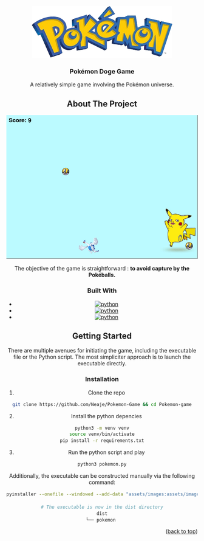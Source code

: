 <!-- PROJECT LOGO -->
<br />
<div align="center">
  <a href="https://github.com/Neaje/Pokemon-Game">
    <img src="assets/images/logo.png" alt="Logo" width="370" height="136">
  </a>

<h3 align="center">Pokémon Doge Game</h3>

  <p align="center">
    A relatively simple game involving the Pokémon universe.

## About The Project

[![Product Name Screen Shot][product-screenshot]](https://github.com/Neaje/Pokemon-Game)

The objective of the game is straightforward : **to avoid capture by the Pokéballs.**

### Built With

* [![python][python]][python-url]
* [![python][pygame]][pygame-url]
* [![python][pyinstaller]][pyinstaller-url]

## Getting Started

There are multiple avenues for initiating the game, including the executable file or the Python script. The most simpliciter approach is to launch the executable directly. 

### Installation 
1. Clone the repo
```sh
git clone https://github.com/Neaje/Pokemon-Game && cd Pokemon-game
```
2. Install the python depencies 
```sh
python3 -m venv venv
source venv/bin/activate
pip install -r requirements.txt
```
3. Run the python script and play
```sh 
python3 pokemon.py
```

Additionally, the executable can be constructed manually via the following command:
```sh
pyinstaller --onefile --windowed --add-data "assets/images:assets/images" script_v8.py

# The executable is now in the dist directory
dist
└── pokemon 
```

<p align="right">(<a href="#readme-top">back to top</a>)</p>


[python]: https://img.shields.io/badge/python-0769AD?style=for-the-badge&logo=python
[pygame]: https://img.shields.io/badge/pygame-0769AD?style=for-the-badge&logo=python
[python-url]: https://www.python.org/
[pygame-url]: https://www.pygame.org/news
[pyinstaller]: https://img.shields.io/badge/pyinstaller-0769AD?style=for-the-badge&logo=python
[pyinstaller-url]: https://pypi.org/project/pyinstaller/
[product-screenshot]: assets/images/product-screenshot.png